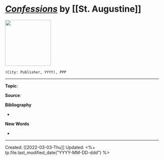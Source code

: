 
# [*Confessions*]() by [[St. Augustine]]

<img src="" width=150>

`(City: Publisher, YYYY), PPP`


--- 
**Topic**: 

**Source**: 

**Bibliography**

- 

**New Words**

- 

---
Created: [[2022-03-03-Thu]]
Updated: <%+ tp.file.last_modified_date("YYYY-MM-DD-ddd") %>
